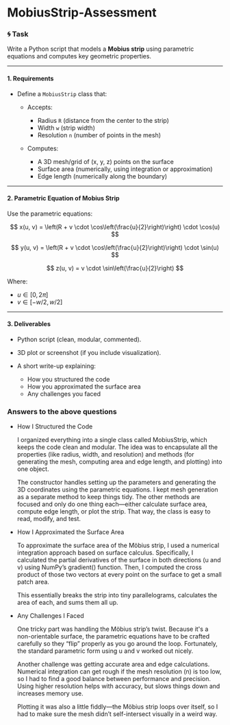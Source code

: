 # MobiusStrip-Assessment
### 🌀 **Task**

Write a Python script that models a **Mobius strip** using parametric equations and computes key geometric properties.

---

#### **1. Requirements**

* Define a `MobiusStrip` class that:

  * Accepts:

    * Radius `R` (distance from the center to the strip)
    * Width `w` (strip width)
    * Resolution `n` (number of points in the mesh)
  * Computes:

    * A 3D mesh/grid of (x, y, z) points on the surface
    * Surface area (numerically, using integration or approximation)
    * Edge length (numerically along the boundary)

---

#### **2. Parametric Equation of Mobius Strip**

Use the parametric equations:

$$
x(u, v) = \left(R + v \cdot \cos\left(\frac{u}{2}\right)\right) \cdot \cos(u)
$$

$$
y(u, v) = \left(R + v \cdot \cos\left(\frac{u}{2}\right)\right) \cdot \sin(u)
$$

$$
z(u, v) = v \cdot \sin\left(\frac{u}{2}\right)
$$

Where:

* $u \in [0, 2\pi]$
* $v \in [-w/2, w/2]$

---

#### **3. Deliverables**

* Python script (clean, modular, commented).
* 3D plot or screenshot (if you include visualization).
* A short write-up explaining:

  * How you structured the code
  * How you approximated the surface area
  * Any challenges you faced


### Answers to the above questions

  * How I Structured the Code

      I organized everything into a single class called MobiusStrip, which keeps the code clean and modular. The idea was to encapsulate all the properties (like radius, width, and resolution) and methods (for generating the mesh, computing area and edge length, and plotting) into one object.

      The constructor handles setting up the parameters and generating the 3D coordinates using the parametric equations. I kept mesh generation as a separate method to keep things tidy. The other methods are focused and only do one thing each—either calculate surface area, compute edge length, or plot the strip. That way, the class is easy to read, modify, and test.

  * How I Approximated the Surface Area

      To approximate the surface area of the Möbius strip, I used a numerical integration approach based on surface calculus. Specifically, I calculated the partial derivatives of the surface in both directions (u and v) using NumPy’s gradient() function. Then, I computed the cross product of those two vectors at every point on the surface to get a small patch area.

      This essentially breaks the strip into tiny parallelograms, calculates the area of each, and sums them all up.

   * Any Challenges I Faced

     One tricky part was handling the Möbius strip’s twist. Because it's a non-orientable surface, the parametric equations have to be crafted carefully so they “flip” properly as you go around the loop. Fortunately, the standard parametric form using u and v worked out nicely.

     Another challenge was getting accurate area and edge calculations. Numerical integration can get rough if the mesh resolution (n) is too low, so I had to find a good balance between performance and precision. Using higher resolution helps with accuracy, but slows things down and increases memory use.

      Plotting it was also a little fiddly—the Möbius strip loops over itself, so I had to make sure the mesh didn’t self-intersect visually in a weird way.
  
